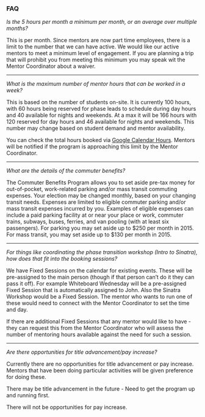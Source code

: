 ### FAQ

_Is the 5 hours per month a minimum per month, or an average over multiple months?_

This is per month.  Since mentors are now part time employees, there is a limit to the number that we can have active.  We would like our active mentors to meet a minimum level of engagement. If you are planning a trip that will prohibit you from meeting this minimum you may speak wit the Mentor Coordinator about a waiver.

---

_What is the maximum number of mentor hours that can be worked in a week?_

This is based on the number of students on-site. It is currently 100 hours, with 60 hours being reserved for phase leads to schedule during day hours and 40 available for nights and weekends.  At a max it will be 166 hours with 120 reserved for day hours and 46 available for nights and weekends.
This number may change based on student demand and mentor availability.

You can check the total hours booked via [Google Calendar Hours](http://google-calendar-hours.com/). Mentors will be notified if the program is approaching this limit by the Mentor Coordinator.

---

_What are the details of the commuter benefits?_

The Commuter Benefits Program allows you to set aside pre-tax money for out-of-pocket, work-related parking and/or mass transit commuting expenses. Your election may be changed monthly, based on your changing transit needs. Expenses are limited to eligible commuter parking and/or mass transit expenses incurred by you. Examples of eligible expenses can include a paid parking facility at or near your place or work, commuter trains, subways, buses, ferries, and van pooling (with at least six passengers). For parking you may set aside up to $250 per month in 2015. For mass transit, you may set aside up to $130 per month in 2015.

---

_For things like coordinating the phase transition workshop (Intro to Sinatra), how does that fit into the booking sessions?_

We have Fixed Sessions on the calendar for existing events.  These will be pre-assigned to the main person (though if that person can’t do it they can pass it off). For example Whiteboard Wednesday will be a pre-assigned Fixed Session that is automatically assigned to John. Also the Sinatra Workshop would be a Fixed Session. The mentor who wants to run one of these would need to connect with the Mentor Coordinator to set the time and day.

If there are additional Fixed Sessions that any mentor would like to have - they can request this from the Mentor Coordinator who will assess the number of mentoring hours available against the need for such a session.

---

_Are there opportunities for title advancement/pay increase?_

Currently there are no opportunities for title advancement or pay increase. Mentors that have been doing particular activities will be given preference for doing these.

There may be title advancement in the future - Need to get the program up and running first.

There will not be opportunities for pay increase.

